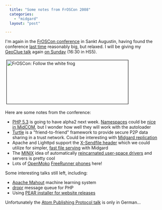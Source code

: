 ```yaml
---
  title: "Some notes from FrOSCon 2008"
  categories: 
    - "midgard"
  layout: "post"

---
```

<p>
I'm again in the <a href="http://www.froscon.org/">FrOSCon conference</a> in Sankt Augustin, having found the conference <a href="http://bergie.iki.fi/blog/speaking_in_froscon_php_room/">last time</a> reasonably big, but relaxed. I will be giving my <a href="http://docs.google.com/Present?docid=dd4m6zsj_27f793rtgf">GeoClue talk</a> again <a href="http://programm.froscon.org/2008/day_2008-08-24.en.html">on Sunday</a> (16:30 in HS5).
</p><p>
<img src="https://d2vqpl3tx84ay5.cloudfront.net/froscon-follow-the-white-frog.jpg" height="143" width="397" border="1" hspace="4" vspace="4" alt="FrOSCon: Follow the white frog" title="FrOSCon: Follow the white frog" /></p><p>
Here are some notes from the conference:
</p><ul><li><a href="http://wiki.php.net/todo/php53">PHP 5.3</a> is going to have alpha2 next week. <a href="http://blog.felho.hu/whats-new-in-php-53-part-1-namespaces.html">Namespaces</a> could be <a href="http://www.midgard-project.org/documentation/concepts-midcom-specs-architecture-namespacing/">nice in MidCOM</a>, but I wonder how well they will work with the autoloader</li>
<li><a href="http://www.turtle4privacy.org/new/">Turtle</a> is a "friend-to-friend" framework to provide secure P2P data sharing in a trust network. Could be interesting with <a href="http://bergie.iki.fi/blog/xmpp_publish-subscribe_for_midgard_and_ajatus_replication/">Midgard replication</a></li>
<li>Apache and Lighttpd support the <a href="http://john.guen.in/past/2007/4/17/send_files_faster_with_xsendfile/">X-Sendfile header</a> which we could utilize for simpler, <a href="http://teroheikkinen.iki.fi/blog/view/more_midcom_performance_available.html">fast file serving</a> with Midgard</li>
<li>The <a href="http://en.wikipedia.org/wiki/MINIX_3">MINIX</a> idea of automatically <a href="http://en.wikipedia.org/wiki/MINIX_3#Reincarnate_dead_or_sick_drivers">reincarnated user-space drivers</a> and servers is pretty cool</li>
<li>Lots of <a href="http://wiki.openmoko.org/wiki/Main_Page">OpenMoko</a> <a href="http://www.openmoko.com/product.html">FreeRunner phones</a> here!</li>
</ul><p>
Some interesting talks still left, including:
</p><ul><li><a href="http://programm.froscon.org/2008/events/194.en.html">Apache Mahout</a> machine learning system</li>
<li><a href="http://programm.froscon.org/2008/events/291.en.html">dropr</a> message queue for PHP</li>
<li>Using <a href="http://programm.froscon.org/2008/events/284.en.html">PEAR installer for website releases</a></li>
</ul><p>
Unfortunately the <a href="http://programm.froscon.org/2008/events/213.en.html">Atom Publishing Protocol talk</a> is only in German...
</p>
